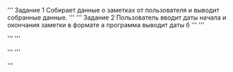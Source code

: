 '''
Задание 1
Собирает данные о заметках от пользователя
и выводит собранные данные.
'''
'''
Задание 2
Пользователь вводит даты начала и окончания заметки 
в формате а программа выводит даты б
'''
'''

'''
'''

'''
'''

'''
